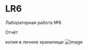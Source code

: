 # LR6
Лабораторная работа №6

Отчёт

копия в личное хранилище
![image](https://user-images.githubusercontent.com/117989857/202847423-59584a4a-05cf-4a1b-b6e2-7385416f6679.png)
